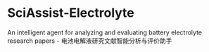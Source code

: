 # SciAssist-Electrolyte
An intelligent agent for analyzing and evaluating battery electrolyte research papers - 电池电解液研究文献智能分析与评价助手
